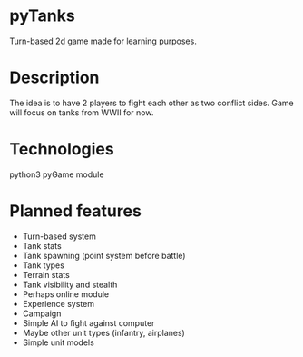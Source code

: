 # pyTanks
Turn-based 2d game made for learning purposes.

# Description
The idea is to have 2 players to fight each other as two conflict sides. Game will focus on tanks from WWII for now.

# Technologies
python3
pyGame module

# Planned features
- Turn-based system
- Tank stats
- Tank spawning (point system before battle)
- Tank types
- Terrain stats
- Tank visibility and stealth
- Perhaps online module
- Experience system
- Campaign
- Simple AI to fight against computer
- Maybe other unit types (infantry, airplanes)
- Simple unit models

